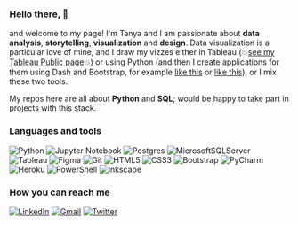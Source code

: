 ### Hello there, 👋

and welcome to my page! I'm Tanya and I am passionate about <b>data analysis</b>, <b>storytelling</b>, <b>visualization</b> and <b>design</b>. Data visualization is a particular love of mine, and I draw my vizzes either in Tableau (:boom:[see my Tableau Public page](https://public.tableau.com/app/profile/lomska):boom:) or using Python (and then I create applications for them using Dash and Bootstrap, for example [like this](https://alcotradenets2022-d1f5de444d2b.herokuapp.com/) or [like this](https://my30daychartchallenge2023.herokuapp.com/)), or I mix these two tools. 

My repos here are all about <b>Python</b> and <b>SQL</b>; would be happy to take part in projects with this stack.

### Languages and tools

![Python](https://img.shields.io/badge/python-000000?style=for-the-badge&logo=python&logoColor=white) 
![Jupyter Notebook](https://img.shields.io/badge/jupyter-%23c2a444.svg?style=for-the-badge&logo=jupyter&logoColor=white) 
![Postgres](https://img.shields.io/badge/postgres-%2300447c.svg?style=for-the-badge&logo=postgresql&logoColor=white) 
![MicrosoftSQLServer](https://img.shields.io/badge/Microsoft%20SQL%20Server-008499?style=for-the-badge&logo=microsoft%20sql%20server&logoColor=white)
![Tableau](https://img.shields.io/badge/Tableau-9a1018?style=for-the-badge&logo=Tableau&logoColor=white) 
![Figma](https://img.shields.io/badge/figma-%23c2a444.svg?style=for-the-badge&logo=figma&logoColor=white)
![Git](https://img.shields.io/badge/git-%23008499.svg?style=for-the-badge&logo=git&logoColor=white)
![HTML5](https://img.shields.io/badge/html5-%239a1018.svg?style=for-the-badge&logo=html5&logoColor=white)
![CSS3](https://img.shields.io/badge/css3-%2300447c.svg?style=for-the-badge&logo=css3&logoColor=white) 
![Bootstrap](https://img.shields.io/badge/bootstrap-%23008499.svg?style=for-the-badge&logo=bootstrap&logoColor=white) 
![PyCharm](https://img.shields.io/badge/pycharm-000000?style=for-the-badge&logo=pycharm&logoColor=black&color=black&logoColor=white)
![Heroku](https://img.shields.io/badge/heroku-%23c2a444.svg?style=for-the-badge&logo=heroku&logoColor=white)
![PowerShell](https://img.shields.io/badge/PowerShell-%2300447c.svg?style=for-the-badge&logo=powershell&logoColor=white)
![Inkscape](https://img.shields.io/badge/Inkscape-000000?style=for-the-badge&logo=inkscape&logoColor=white) 

### How you can reach me

[![LinkedIn](https://img.shields.io/badge/linkedin-%230077B5.svg?style=for-the-badge&logo=linkedin&logoColor=white)](https://www.linkedin.com/in/tanya-lomskaya/)
[![Gmail](https://img.shields.io/badge/Gmail-BB001B?style=for-the-badge&logo=gmail&logoColor=white)](mailto:lomskaya@gmail.com)
[![Twitter](https://img.shields.io/badge/@ta______kaya-%23000000.svg?style=for-the-badge&logo=X&logoColor=white)](https://twitter.com/ta___kaya/)
